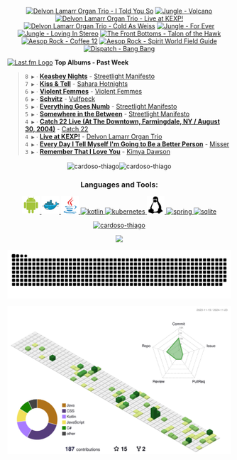 <!-- lastfm -->
<p align="center"><a href="https://www.last.fm/music/Delvon+Lamarr+Organ+Trio/I+Told+You+So"><img src="https://lastfm.freetls.fastly.net/i/u/64s/c06514195e2231bdb4dbc5160afa83b9.jpg" title="Delvon Lamarr Organ Trio - I Told You So"></a> <a href="https://www.last.fm/music/Jungle/Volcano"><img src="https://lastfm.freetls.fastly.net/i/u/64s/d9a2ed33d293d14649500d483c74a144.jpg" title="Jungle - Volcano"></a> <a href="https://www.last.fm/music/Delvon+Lamarr+Organ+Trio/Live+at+KEXP!"><img src="https://lastfm.freetls.fastly.net/i/u/64s/40fb2c28562b95af64e13d81ee076cc8.jpg" title="Delvon Lamarr Organ Trio - Live at KEXP!"></a> <a href="https://www.last.fm/music/Delvon+Lamarr+Organ+Trio/Cold+As+Weiss"><img src="https://lastfm.freetls.fastly.net/i/u/64s/debb50f19ce2be1db5057d411f2e1564.jpg" title="Delvon Lamarr Organ Trio - Cold As Weiss"></a> <a href="https://www.last.fm/music/Jungle/For+Ever"><img src="https://lastfm.freetls.fastly.net/i/u/64s/774508367fc9dcce73f44324cf961d28.jpg" title="Jungle - For Ever"></a> <a href="https://www.last.fm/music/Jungle/Loving+In+Stereo"><img src="https://lastfm.freetls.fastly.net/i/u/64s/21544405ea08c114a7266549dc60d7e7.jpg" title="Jungle - Loving In Stereo"></a> <a href="https://www.last.fm/music/The+Front+Bottoms/Talon+of+the+Hawk"><img src="https://lastfm.freetls.fastly.net/i/u/64s/35462860530d9b0b3dfabe37c3bb4ec6.jpg" title="The Front Bottoms - Talon of the Hawk"></a> <a href="https://www.last.fm/music/Aesop+Rock/Coffee+12%22"><img src="https://lastfm.freetls.fastly.net/i/u/64s/ea13cdbf1dc44f29a509b7e92c034711.jpg" title="Aesop Rock - Coffee 12""></a> <a href="https://www.last.fm/music/Aesop+Rock/Spirit+World+Field+Guide"><img src="https://lastfm.freetls.fastly.net/i/u/64s/6779d09557d964443e3564e311148935.jpg" title="Aesop Rock - Spirit World Field Guide"></a> <a href="https://www.last.fm/music/Dispatch/Bang+Bang"><img src="https://lastfm.freetls.fastly.net/i/u/64s/2f2199fa1a48ee7ceb51cb7284b28332.jpg" title="Dispatch - Bang Bang"></a> </p>

<!--START_LASTFM_ALBUMS:{"period": "7day", "rows": 10}-->
<a href="https://last.fm" target="_blank"><img src="https://user-images.githubusercontent.com/17434202/215290617-e793598d-d7c9-428f-9975-156db1ba89cc.svg" alt="Last.fm Logo" width="18" height="13"/></a> **Top Albums - Past Week**

> `8 ▶️` ∙ **[Keasbey Nights](https://www.last.fm/music/Streetlight+Manifesto/Keasbey+Nights)** - [Streetlight Manifesto](https://www.last.fm/music/Streetlight+Manifesto)<br/>
> `7 ▶️` ∙ **[Kiss & Tell](https://www.last.fm/music/Sahara+Hotnights/Kiss+&+Tell)** - [Sahara Hotnights](https://www.last.fm/music/Sahara+Hotnights)<br/>
> `6 ▶️` ∙ **[Violent Femmes](https://www.last.fm/music/Violent+Femmes/Violent+Femmes)** - [Violent Femmes](https://www.last.fm/music/Violent+Femmes)<br/>
> `6 ▶️` ∙ **[Schvitz](https://www.last.fm/music/Vulfpeck/Schvitz)** - [Vulfpeck](https://www.last.fm/music/Vulfpeck)<br/>
> `5 ▶️` ∙ **[Everything Goes Numb](https://www.last.fm/music/Streetlight+Manifesto/Everything+Goes+Numb)** - [Streetlight Manifesto](https://www.last.fm/music/Streetlight+Manifesto)<br/>
> `5 ▶️` ∙ **[Somewhere in the Between](https://www.last.fm/music/Streetlight+Manifesto/Somewhere+in+the+Between)** - [Streetlight Manifesto](https://www.last.fm/music/Streetlight+Manifesto)<br/>
> `4 ▶️` ∙ **[Catch 22 Live (At The Downtown, Farmingdale, NY / August 30, 2004)](https://www.last.fm/music/Catch+22/Catch+22+Live+(At+The+Downtown,+Farmingdale,+NY+%2F+August+30,+2004))** - [Catch 22](https://www.last.fm/music/Catch+22)<br/>
> `4 ▶️` ∙ **[Live at KEXP!](https://www.last.fm/music/Delvon+Lamarr+Organ+Trio/Live+at+KEXP!)** - [Delvon Lamarr Organ Trio](https://www.last.fm/music/Delvon+Lamarr+Organ+Trio)<br/>
> `4 ▶️` ∙ **[Every Day I Tell Myself I'm Going to Be a Better Person](https://www.last.fm/music/Misser/Every+Day+I+Tell+Myself+I%27m+Going+to+Be+a+Better+Person)** - [Misser](https://www.last.fm/music/Misser)<br/>
> `3 ▶️` ∙ **[Remember That I Love You](https://www.last.fm/music/Kimya+Dawson/Remember+That+I+Love+You)** - [Kimya Dawson](https://www.last.fm/music/Kimya+Dawson)<br/>
<!--END_LASTFM_ALBUMS-->

<p align="center"><img align="center" src="https://github-readme-stats-nine-kohl.vercel.app/api?username=cardoso-thiago&show_icons=true&locale=en&theme=gotham&hide=issues,contribs" alt="cardoso-thiago" /><img align="center" src="https://github-readme-stats-nine-kohl.vercel.app/api/top-langs?username=cardoso-thiago&show_icons=true&locale=en&layout=compact&theme=gotham" alt="cardoso-thiago" /></p>

<h3 align="center">Languages and Tools:</h3>
<p align="center"> <a href="https://developer.android.com" target="_blank"> <img src="https://github.com/devicons/devicon/blob/master/icons/android/android-original.svg" alt="android" width="40" height="40"/> </a> <a href="https://www.docker.com/" target="_blank"> <img src="https://github.com/devicons/devicon/blob/master/icons/docker/docker-original.svg" alt="docker" width="40" height="40"/> </a> <a href="https://www.java.com" target="_blank"> <img src="https://github.com/devicons/devicon/blob/master/icons/java/java-original.svg" alt="java" width="40" height="40"/> </a> <a href="https://kotlinlang.org" target="_blank"> <img src="https://www.vectorlogo.zone/logos/kotlinlang/kotlinlang-icon.svg" alt="kotlin" width="40" height="40"/> </a> <a href="https://kubernetes.io" target="_blank"> <img src="https://www.vectorlogo.zone/logos/kubernetes/kubernetes-icon.svg" alt="kubernetes" width="40" height="40"/> </a> <a href="https://www.linux.org/" target="_blank"> <img src="https://github.com/devicons/devicon/blob/master/icons/linux/linux-plain.svg" alt="linux" width="40" height="40"/> </a> <a href="https://spring.io/" target="_blank"> <img src="https://www.vectorlogo.zone/logos/springio/springio-icon.svg" alt="spring" width="40" height="40"/> </a> <a href="https://www.sqlite.org/" target="_blank"> <img src="https://www.vectorlogo.zone/logos/sqlite/sqlite-icon.svg" alt="sqlite" width="40" height="40"/> </a> </p>

<p align="center"> <a href="https://github.com/ryo-ma/github-profile-trophy"><img src="https://github-profile-trophy.vercel.app/?username=cardoso-thiago&column=7" alt="cardoso-thiago" /></a> </p>

<!--START_SECTION:comicstrip-->
<p align="center">
 <a href="https://xkcd.com/">
 <img src="https://imgs.xkcd.com/comics/arizona_chess.png" />
</a>
</p>
<!--END_SECTION:comicstrip-->

![](https://github.com/cardoso-thiago/cardoso-thiago/raw/output/github-snake.svg)

![](profile-3d-contrib/profile-green-animate.svg)
